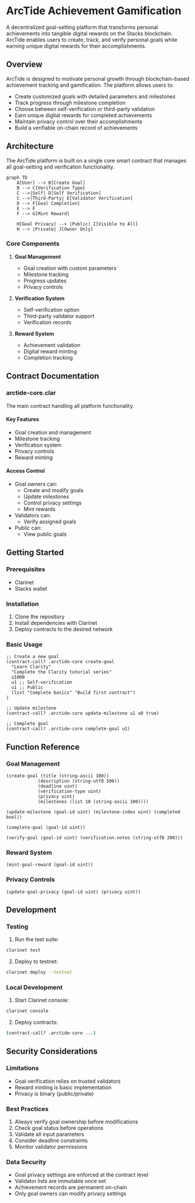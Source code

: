 # ArcTide Achievement Gamification

A decentralized goal-setting platform that transforms personal achievements into tangible digital rewards on the Stacks blockchain. ArcTide enables users to create, track, and verify personal goals while earning unique digital rewards for their accomplishments.

## Overview

ArcTide is designed to motivate personal growth through blockchain-based achievement tracking and gamification. The platform allows users to:

- Create customized goals with detailed parameters and milestones
- Track progress through milestone completion
- Choose between self-verification or third-party validation
- Earn unique digital rewards for completed achievements
- Maintain privacy control over their accomplishments
- Build a verifiable on-chain record of achievements

## Architecture

The ArcTide platform is built on a single core smart contract that manages all goal-setting and verification functionality.

```mermaid
graph TD
    A[User] --> B[Create Goal]
    B --> C{Verification Type}
    C -->|Self| D[Self Verification]
    C -->|Third-Party| E[Validator Verification]
    D --> F[Goal Completion]
    E --> F
    F --> G[Mint Reward]
    
    H[Goal Privacy] --> |Public| I[Visible to All]
    H --> |Private| J[Owner Only]
```

### Core Components

1. **Goal Management**
   - Goal creation with custom parameters
   - Milestone tracking
   - Progress updates
   - Privacy controls

2. **Verification System**
   - Self-verification option
   - Third-party validator support
   - Verification records

3. **Reward System**
   - Achievement validation
   - Digital reward minting
   - Completion tracking

## Contract Documentation

### arctide-core.clar

The main contract handling all platform functionality.

#### Key Features

- Goal creation and management
- Milestone tracking
- Verification system
- Privacy controls
- Reward minting

#### Access Control

- Goal owners can:
  - Create and modify goals
  - Update milestones
  - Control privacy settings
  - Mint rewards
- Validators can:
  - Verify assigned goals
- Public can:
  - View public goals

## Getting Started

### Prerequisites

- Clarinet
- Stacks wallet

### Installation

1. Clone the repository
2. Install dependencies with Clarinet
3. Deploy contracts to the desired network

### Basic Usage

```clarity
;; Create a new goal
(contract-call? .arctide-core create-goal 
  "Learn Clarity" 
  "Complete the Clarity tutorial series" 
  u1000 
  u1 ;; Self-verification
  u1 ;; Public
  (list "Complete basics" "Build first contract")
)

;; Update milestone
(contract-call? .arctide-core update-milestone u1 u0 true)

;; Complete goal
(contract-call? .arctide-core complete-goal u1)
```

## Function Reference

### Goal Management

```clarity
(create-goal (title (string-ascii 100)) 
            (description (string-utf8 500)) 
            (deadline uint) 
            (verification-type uint) 
            (privacy uint) 
            (milestones (list 10 (string-ascii 100))))
            
(update-milestone (goal-id uint) (milestone-index uint) (completed bool))

(complete-goal (goal-id uint))

(verify-goal (goal-id uint) (verification-notes (string-utf8 200)))
```

### Reward System

```clarity
(mint-goal-reward (goal-id uint))
```

### Privacy Controls

```clarity
(update-goal-privacy (goal-id uint) (privacy uint))
```

## Development

### Testing

1. Run the test suite:
```bash
clarinet test
```

2. Deploy to testnet:
```bash
clarinet deploy --testnet
```

### Local Development

1. Start Clarinet console:
```bash
clarinet console
```

2. Deploy contracts:
```bash
(contract-call? .arctide-core ...)
```

## Security Considerations

### Limitations

- Goal verification relies on trusted validators
- Reward minting is basic implementation
- Privacy is binary (public/private)

### Best Practices

1. Always verify goal ownership before modifications
2. Check goal status before operations
3. Validate all input parameters
4. Consider deadline constraints
5. Monitor validator permissions

### Data Security

- Goal privacy settings are enforced at the contract level
- Validator lists are immutable once set
- Achievement records are permanent on-chain
- Only goal owners can modify privacy settings